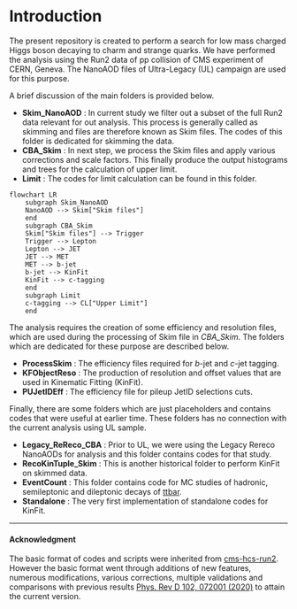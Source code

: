 # Introduction

The present repository is created to perform a search for low mass charged Higgs boson decaying to charm and strange quarks.
We have performed the analysis using the Run2 data of pp collision of CMS experiment of CERN, Geneva.
The NanoAOD files of Ultra-Legacy (UL) campaign are used for this purpose. 

A brief discussion of the main folders is provided below.

- **Skim_NanoAOD** : In current study we filter out a subset of the full Run2 data relevant for out analysis. This process is generally called as skimming and files are therefore known as Skim files. The codes of this folder is dedicated for skimming the data.
- **CBA_Skim** : In next step, we process the Skim files and apply various corrections and scale factors. This finally produce the output histograms and trees for the calculation of upper limit.
- **Limit** : The codes for limit calculation can be found in this folder.

```mermaid
flowchart LR
    subgraph Skim_NanoAOD
    NanoAOD --> Skim["Skim files"]
    end
    subgraph CBA_Skim
    Skim["Skim files"] --> Trigger 
    Trigger --> Lepton 
    Lepton --> JET 
    JET --> MET 
    MET --> b-jet 
    b-jet --> KinFit 
    KinFit --> c-tagging 
    end
    subgraph Limit
    c-tagging --> CL["Upper Limit"]
    end
```


The analysis requires the creation of some efficiency and resolution files, which are used during the processing of Skim file in *CBA_Skim*.
The folders which are dedicated for these purpose are described below.

- **ProcessSkim** : The efficiency files required for *b*-jet and *c*-jet tagging.
- **KFObjectReso** : The production of resolution and offset values that are used in Kinematic Fitting (KinFit).
- **PUJetIDEff** : The efficiency file for pileup JetID selections cuts.

Finally, there are some folders which are just placeholders and contains codes that were useful at earlier time. 
These folders has no connection with the current analysis using UL sample.  

- **Legacy_ReReco_CBA** : Prior to UL, we were using the Legacy Rereco NanoAODs for analysis and this folder contains codes for that study.
- **RecoKinTuple_Skim** : This is another historical folder to perform KinFit on skimmed data.
- **EventCount** : This folder contains code for MC studies of hadronic, semileptonic and dileptonic decays of [ttbar](https://latex.codecogs.com/svg.image?t\bar{t}).
- **Standalone** : The very first implementation of standalone codes for KinFit.

---

#### Acknowledgment

The basic format of codes and scripts were inherited from [cms-hcs-run2](https://github.com/ravindkv/cms-hcs-run2). However the basic format went through additions of new features, numerous modifications, various corrections, multiple validations and comparisons with previous results [Phys. Rev D 102, 072001 (2020)](https://doi.org/10.1103/PhysRevD.102.072001) to attain the current version.
